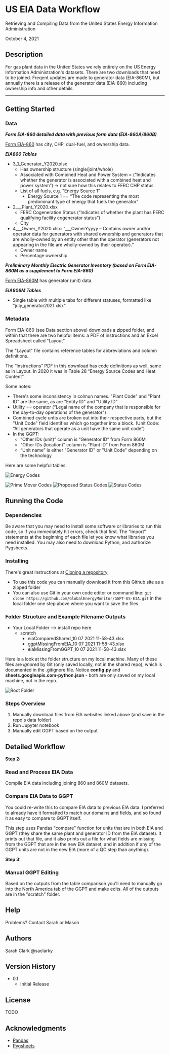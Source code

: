 # US EIA Data Workflow

Retrieving and Compiling Data from the United States Energy Information Administration

October 4, 2021

## Description

For gas plant data in the United States we rely entirely on the US Energy Information Administration's datasets. There are two downloads that need to be joined. Freqent updates are made to generator data (EIA-860M), but annually there is a release of the generator data (EIA-860) including ownership info and other details.

---

## Getting Started

### Data
***Form EIA-860 detailed data with previous form data (EIA-860A/860B)***

[Form EIA-860](https://www.eia.gov/electricity/data/eia860/) has city, CHP, dual-fuel, and ownership data.

***EIA860 Tables***

* 3_1_Generator_Y2020.xlsx
    * Has ownership structure (single/joint/whole)
    * Associated with Combined Heat and Power System = (“Indicates whether the generator is associated with a combined heat and power system”) → not sure how this relates to FERC CHP status
    * List of all fuels, e.g. "Energy Source 1"
        * Energy Source 1 == “The code representing the most predominant type of energy that fuels the generator”
* 2___Plant_Y2020.xlsx
    * FERC Cogeneration Status (“Indicates of whether the plant has FERC qualifying facility cogenerator status”)
    * City
* 4___Owner_Y2020.xlsx: “___OwnerYyyyy – Contains owner and/or operator data for generators with shared ownership and generators that are wholly-owned by an entity other than the operator (generators not appearing in the file are wholly-owned by their operator).”
    * Owner name
    * Percentage ownership

***Preliminary Monthly Electric Generator Inventory (based on Form EIA-860M as a supplement to Form EIA-860)***

[Form EIA-860M](https://www.eia.gov/electricity/data/eia860m/) has generator (unit) data.

***EIA806M Tables***
* Single table with multiple tabs for different statuses, formatted like "july_generator2021.xlsx"


### Metadata
Form EIA-860 (see Data section above) downloads a zipped folder, and within that there are two helpful items: a PDF of instructions and an Excel Spreadsheet called “Layout”.

The "Layout" file contains reference tables for abbreviations and column definitions.

The “Instructions” PDF in this download has code definitions as well, same as in Layout. In 2020 it was in Table 28 “Energy Source Codes and Heat Content”.

Some notes:
* There's some inconsistency in colmun names. "Plant Code" and "Plant ID" are the same, as are "Entity ID" and "Utility ID"
* Utility == operator (“Legal name of the company that is responsible for the day-to-day operations of the generator")
* Combined cycle untis are broken out into their respective parts, but the "Unit Code" field identifies which go together into a block. (Unit Code: “All generators that operate as a unit have the same unit code”)
* In the GGPT:
    * “Other IDs (unit)” column is “Generator ID” from Form 860M
    * "Other IDs (location)" column is “Plant ID” from Form 860M
    * “Unit name” is either "Generator ID" or "Unit Code" depending on the technology

Here are some helpful tables:

![Energy Codes](images/eia_fossilFuelEnergyCourceCodes.PNG)

![Prime Mover Codes](images/eia_primeMoverCodes.PNG)
![Proposed Status Codes](images/eia_proposedGeneratorStatusCodes.PNG)
![Status Codes](images/eia_generatorStatusCodes.PNG)

## Running the Code

### Dependencies

Be aware that you may need to install some software or libraries to run this code, so if you immediately hit errors, check that first. The “import” statements at the beginning of each file let you know what libraries you need installed. You may also need to download Python, and authorize Pygsheets.

### Installing
There's great instructions at [Cloning a repository](https://docs.github.com/en/github/creating-cloning-and-archiving-repositories/cloning-a-repository)
* To use this code you can manually download it from this Github site as a zipped folder
* You can also use Git in your own code editor or command line: `git clone https://github.com/GlobalEnergyMonitor/GGPT-US-EIA.git` in the local folder one step above where you want to save the files 

### Folder Structure and Example Filename Outputs
* Your Local Folder --> install repo here 
    * scratch
        * eiaComparedShared_10 07 2021 11-58-43.xlsx
        * ggptMissingFromEIA_10 07 2021 11-58-43.xlsx
        * eiaMissingFromGGPT_10 07 2021 11-58-43.xlsx
        
Here is a look at the folder structure on my local machine. Many of these files are *ignored* by Git (only saved locally, not in the shared repo), which is documented in the .gitignore file. Notice **config.py** and **sheets.googleapis.com-python.json** - both are only saved on my local machine, not in the repo.

![Root Folder](images/root.PNG)

### Steps Overview

1. Manually download files from EIA websites linked above (and save in the repo's data folder)
2. Run Jupyter notebook
3. Manually edit GGPT based on the output

## Detailed Workflow

**Step 2:**
### Read and Process EIA Data

Compile EIA data including joining 860 and 860M datasets.
    
 ### Compare EIA Data to GGPT

You could re-write this to compare EIA data to previous EIA data. I preferred to already have it formatted to match our domains and fields, and so found it as easy to compare to GGPT itself.

This step uses Pandas "compare" function for units that are in both EIA and GGPT (they share the same plant and generator ID from the EIA dataset). It prints out that file, and it also prints out a file for what fields are missing from the GGPT that are in the new EIA dataset, and in addition if any of the GGPT units are not in the new EIA (more of a QC step than anything).

**Step 3:**

### Manual GGPT Editing
Based on the outputs from the table comparison you'll need to manually go into the North America tab of the GGPT and make edits. All of the outputs are in the "scratch" folder.

## Help

Problems? Contact Sarah or Mason

## Authors

Sarah Clark 
@saclarky

## Version History

* 0.1
    * Initial Release

## License

TODO

## Acknowledgments

* [Pandas](https://pandas.pydata.org/docs/index.html)
* [Pygsheets](https://pygsheets.readthedocs.io/en/stable/index.html)